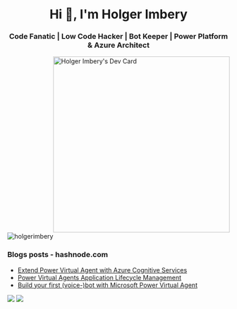 <h1 align="center">Hi 👋, I'm Holger Imbery</h1>
<h3 align="center">Code Fanatic | Low Code Hacker | Bot Keeper | Power Platform & Azure Architect</h3>

<a href="https://app.daily.dev/thecognitiveservicesninja"><img src="https://api.daily.dev/devcards/7d6788ea96d04422bdcc4f633263bc26.png?r=f2m" align=right width="400" alt="Holger Imbery's Dev Card"/></a>

<p align="left"> <img src="https://komarev.com/ghpvc/?username=holgerimbery&label=Profile%20views&color=0e75b6&style=flat" alt="holgerimbery" /> </p>

### Blogs posts - hashnode.com
<!-- HASHNODE:START -->
- [Extend Power Virtual Agent with Azure Cognitive Services](https://the.cognitiveservices.ninja/extend-power-virtual-agent-with-azure-cognitive-services-eab95018b7f6)
- [Power Virtual Agents Application Lifecycle Management](https://the.cognitiveservices.ninja/power-virtual-agents-application-lifecycle-management-38bf9882e2d6)
- [Build your first &lpar;voice-&rpar;bot with Microsoft Power Virtual Agent](https://the.cognitiveservices.ninja/build-your-first-voice-bot-with-microsoft-power-virtual-agent-3e71f8531c3a)
<!-- HASHNODE:END -->

![](http://github-profile-summary-cards.vercel.app/api/cards/stats?username=holgerimbery&theme=github_dark)
![](http://github-profile-summary-cards.vercel.app/api/cards/productive-time?username=holgerimbery&theme=github_dark&utcOffset=8)



